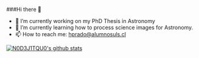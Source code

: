 ###Hi there 👋 

- 🔭 I’m currently working on my PhD Thesis in Astronomy
- 🌱 I’m currently learning how to process science images for Astronomy.
- 📫 How to reach me: hprado@alumnosuls.cl

[![N0D3J1TQU0's github stats](https://github-readme-stats.vercel.app/api?username=N0D3J1TQU0&count_private=true&show_icons=true&theme=radical&hide_rank=false)](https://github.com/anuraghazra/github-readme-stats)
